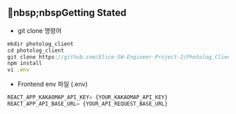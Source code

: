 ## 📍nbsp;nbspGetting Stated

- git clone 명령어

```jsx
mkdir photolog_client
cd photolog_client
git clone https://github.com/Elice-SW-Engineer-Project-2/Photolog_Client_Repository.git .
npm install
vi .env

```

- Frontend env 파일 (.env)

```jsx
REACT_APP_KAKAOMAP_API_KEY= {YOUR_KAKAOMAP_API_KEY}
REACT_APP_API_BASE_URL= {YOUR_API_REQUEST_BASE_URL}
```
